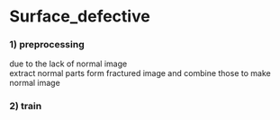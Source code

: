 # Surface_defective

### 1) preprocessing
due to the lack of normal image  
extract normal parts form fractured image and combine those to make normal image  
 
 
### 2) train

